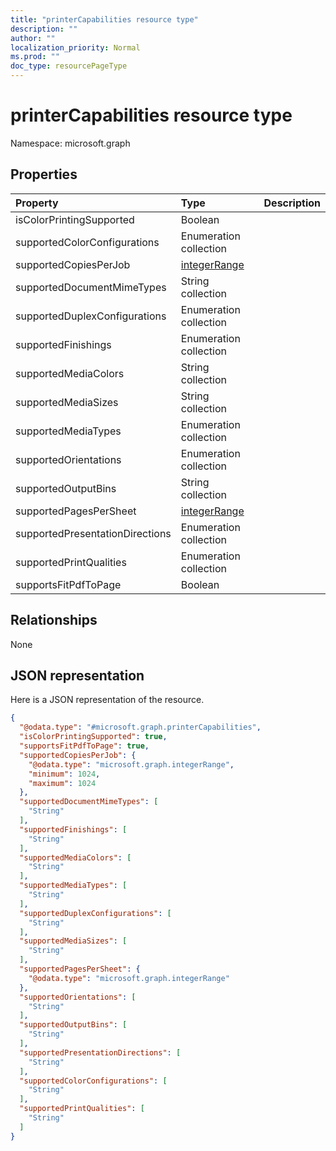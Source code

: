 ```yaml
---
title: "printerCapabilities resource type"
description: ""
author: ""
localization_priority: Normal
ms.prod: ""
doc_type: resourcePageType
---
```


# printerCapabilities resource type


Namespace: microsoft.graph



## Properties
|Property|Type|Description|
|:---|:---|:---|
|isColorPrintingSupported|Boolean||
|supportedColorConfigurations|Enumeration collection||
|supportedCopiesPerJob|[integerRange](../resources/integerrange.md)||
|supportedDocumentMimeTypes|String collection||
|supportedDuplexConfigurations|Enumeration collection||
|supportedFinishings|Enumeration collection||
|supportedMediaColors|String collection||
|supportedMediaSizes|String collection||
|supportedMediaTypes|Enumeration collection||
|supportedOrientations|Enumeration collection||
|supportedOutputBins|String collection||
|supportedPagesPerSheet|[integerRange](../resources/integerrange.md)||
|supportedPresentationDirections|Enumeration collection||
|supportedPrintQualities|Enumeration collection||
|supportsFitPdfToPage|Boolean||

## Relationships
None

## JSON representation
Here is a JSON representation of the resource.
<!-- {
  "blockType": "resource",
  "@odata.type": "microsoft.graph.printerCapabilities"
}
-->
``` json
{
  "@odata.type": "#microsoft.graph.printerCapabilities",
  "isColorPrintingSupported": true,
  "supportsFitPdfToPage": true,
  "supportedCopiesPerJob": {
    "@odata.type": "microsoft.graph.integerRange",
    "minimum": 1024,
    "maximum": 1024
  },
  "supportedDocumentMimeTypes": [
    "String"
  ],
  "supportedFinishings": [
    "String"
  ],
  "supportedMediaColors": [
    "String"
  ],
  "supportedMediaTypes": [
    "String"
  ],
  "supportedDuplexConfigurations": [
    "String"
  ],
  "supportedMediaSizes": [
    "String"
  ],
  "supportedPagesPerSheet": {
    "@odata.type": "microsoft.graph.integerRange"
  },
  "supportedOrientations": [
    "String"
  ],
  "supportedOutputBins": [
    "String"
  ],
  "supportedPresentationDirections": [
    "String"
  ],
  "supportedColorConfigurations": [
    "String"
  ],
  "supportedPrintQualities": [
    "String"
  ]
}
```

